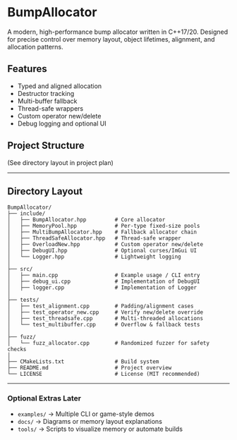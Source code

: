 # BumpAllocator

A modern, high-performance bump allocator written in C++17/20. Designed for precise control over memory layout, object lifetimes, alignment, and allocation patterns.

## Features
- Typed and aligned allocation
- Destructor tracking
- Multi-buffer fallback
- Thread-safe wrappers
- Custom operator new/delete
- Debug logging and optional UI

## Project Structure
(See directory layout in project plan)

---

## **Directory Layout**

```
BumpAllocator/
├── include/
│   ├── BumpAllocator.hpp         # Core allocator
│   ├── MemoryPool.hpp            # Per-type fixed-size pools
│   ├── MultiBumpAllocator.hpp    # Fallback allocator chain
│   ├── ThreadSafeAllocator.hpp   # Thread-safe wrapper
│   ├── OverloadNew.hpp           # Custom operator new/delete
│   ├── DebugUI.hpp               # Optional curses/ImGui UI
│   └── Logger.hpp                # Lightweight logging
│
├── src/
│   ├── main.cpp                  # Example usage / CLI entry
│   ├── debug_ui.cpp              # Implementation of DebugUI
│   ├── logger.cpp                # Implementation of Logger
│
├── tests/
│   ├── test_alignment.cpp        # Padding/alignment cases
│   ├── test_operator_new.cpp     # Verify new/delete override
│   ├── test_threadsafe.cpp       # Multi-threaded allocations
│   └── test_multibuffer.cpp      # Overflow & fallback tests
│
├── fuzz/
│   └── fuzz_allocator.cpp        # Randomized fuzzer for safety checks
│
├── CMakeLists.txt                # Build system
├── README.md                     # Project overview
└── LICENSE                       # License (MIT recommended)
```

---

### Optional Extras Later

* `examples/` → Multiple CLI or game-style demos
* `docs/` → Diagrams or memory layout explanations
* `tools/` → Scripts to visualize memory or automate builds
